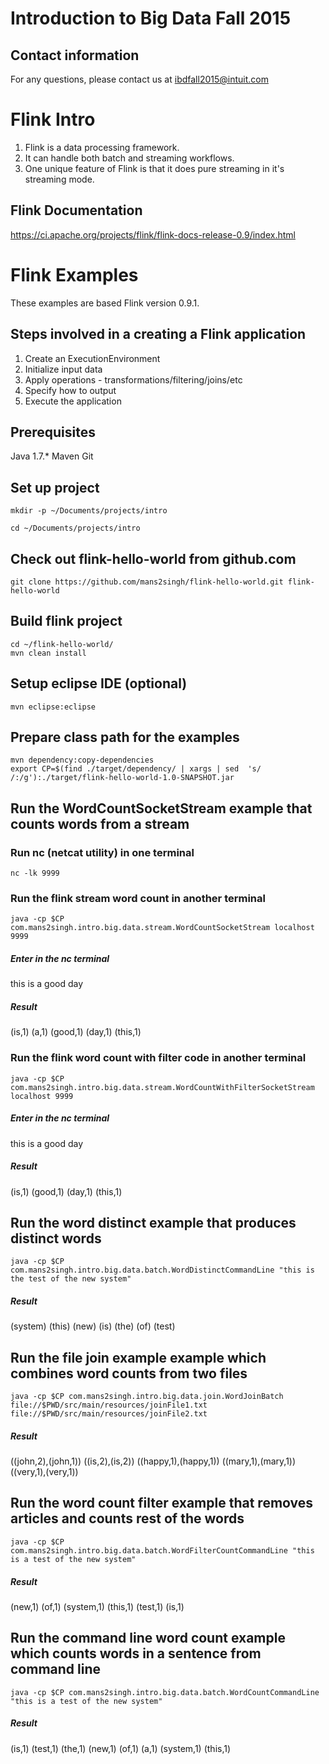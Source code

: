 # Introduction to Big Data Fall 2015

## Contact information

For any questions, please contact us at ibdfall2015@intuit.com

# Flink Intro

1. Flink is a data processing framework.  
2. It can handle both batch and streaming workflows.  
3. One unique feature of Flink is that it does pure streaming in it's streaming mode.

## Flink Documentation
https://ci.apache.org/projects/flink/flink-docs-release-0.9/index.html

# Flink Examples

These examples are based Flink version 0.9.1.

## Steps involved in a creating a Flink application

1. Create an ExecutionEnvironment
2. Initialize input data
3. Apply operations - transformations/filtering/joins/etc
4. Specify how to output
5. Execute the application

## Prerequisites

Java 1.7.*
Maven
Git

## Set up project

```shell
mkdir -p ~/Documents/projects/intro

cd ~/Documents/projects/intro
```

## Check out flink-hello-world from github.com

```shell
git clone https://github.com/mans2singh/flink-hello-world.git flink-hello-world
```

## Build flink project

```shell
cd ~/flink-hello-world/
mvn clean install
```
## Setup eclipse IDE (optional)

```shell
mvn eclipse:eclipse
```

## Prepare class path for the examples

```shell
mvn dependency:copy-dependencies
export CP=$(find ./target/dependency/ | xargs | sed  's/ /:/g'):./target/flink-hello-world-1.0-SNAPSHOT.jar
```

## Run the WordCountSocketStream example that counts words from a stream

### Run nc (netcat utility) in one terminal

```shell
nc -lk 9999
```

### Run the flink stream word count in another terminal

```shell
java -cp $CP com.mans2singh.intro.big.data.stream.WordCountSocketStream localhost 9999
```
##### Enter in the nc terminal

this is a good day

##### Result

(is,1)
(a,1)
(good,1)
(day,1)
(this,1)

### Run the flink word count with filter code in another terminal

```shell
java -cp $CP com.mans2singh.intro.big.data.stream.WordCountWithFilterSocketStream localhost 9999
```
##### Enter in the nc terminal

this is a good day

##### Result

(is,1)
(good,1)
(day,1)
(this,1)

## Run the word distinct example that produces distinct words

```shell
java -cp $CP com.mans2singh.intro.big.data.batch.WordDistinctCommandLine "this is the test of the new system"
```

##### Result

(system)
(this)
(new)
(is)
(the)
(of)
(test)

## Run the file join example example which combines word counts from two files

```shell
java -cp $CP com.mans2singh.intro.big.data.join.WordJoinBatch file://$PWD/src/main/resources/joinFile1.txt file://$PWD/src/main/resources/joinFile2.txt
```

##### Result

((john,2),(john,1))
((is,2),(is,2))
((happy,1),(happy,1))
((mary,1),(mary,1))
((very,1),(very,1))

## Run the word count filter example that removes articles and counts rest of the words

```shell
java -cp $CP com.mans2singh.intro.big.data.batch.WordFilterCountCommandLine "this is a test of the new system"
```

##### Result

(new,1)
(of,1)
(system,1)
(this,1)
(test,1)
(is,1)


## Run the command line word count example which counts words in a sentence from command line

```shell
java -cp $CP com.mans2singh.intro.big.data.batch.WordCountCommandLine "this is a test of the new system"
```

##### Result

(is,1)
(test,1)
(the,1)
(new,1)
(of,1)
(a,1)
(system,1)
(this,1)
